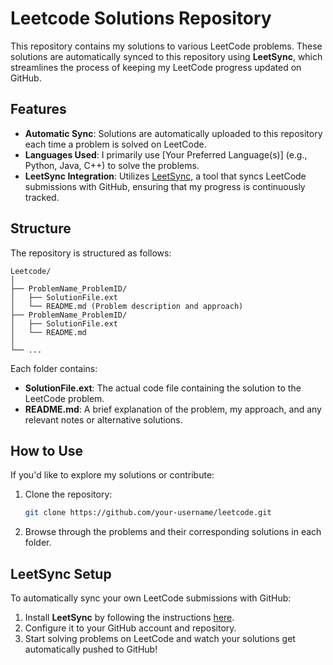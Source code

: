 # Leetcode Solutions Repository

This repository contains my solutions to various LeetCode problems. These solutions are automatically synced to this repository using **LeetSync**, which streamlines the process of keeping my LeetCode progress updated on GitHub.

## Features

- **Automatic Sync**: Solutions are automatically uploaded to this repository each time a problem is solved on LeetCode.
- **Languages Used**: I primarily use [Your Preferred Language(s)] (e.g., Python, Java, C++) to solve the problems.
- **LeetSync Integration**: Utilizes [LeetSync](https://github.com/duncan-muir/LeetSync), a tool that syncs LeetCode submissions with GitHub, ensuring that my progress is continuously tracked.

## Structure

The repository is structured as follows:

```plaintext
Leetcode/
│
├── ProblemName_ProblemID/
│   ├── SolutionFile.ext
│   └── README.md (Problem description and approach)
├── ProblemName_ProblemID/
│   ├── SolutionFile.ext
│   └── README.md
│
└── ...
```

Each folder contains:
- **SolutionFile.ext**: The actual code file containing the solution to the LeetCode problem.
- **README.md**: A brief explanation of the problem, my approach, and any relevant notes or alternative solutions.

## How to Use

If you'd like to explore my solutions or contribute:
1. Clone the repository:
   ```bash
   git clone https://github.com/your-username/leetcode.git
   ```
2. Browse through the problems and their corresponding solutions in each folder.

## LeetSync Setup

To automatically sync your own LeetCode submissions with GitHub:
1. Install **LeetSync** by following the instructions [here](https://github.com/duncan-muir/LeetSync).
2. Configure it to your GitHub account and repository.
3. Start solving problems on LeetCode and watch your solutions get automatically pushed to GitHub!
